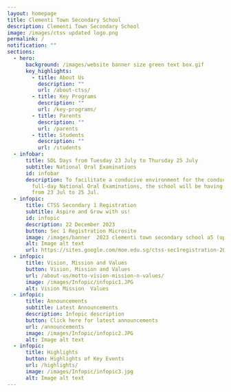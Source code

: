 ```yaml
---
layout: homepage
title: Clementi Town Secondary School
description: Clementi Town Secondary School
image: /images/ctss updated logo.png
permalink: /
notification: ""
sections:
  - hero:
      background: /images/website banner size green text box.gif
      key_highlights:
        - title: About Us
          description: ""
          url: /about-ctss/
        - title: Key Programs
          description: ""
          url: /key-programs/
        - title: Parents
          description: ""
          url: /parents
        - title: Students
          description: ""
          url: /students
  - infobar:
      title: SDL Days from Tuesday 23 July to Thursday 25 July
      subtitle: National Oral Examinations
      id: infobar
      description: To facilitate a conducive environment for the conduct of the 3
        full-day National Oral Examinations, the school will be having SDL days
        from 23 Jul to 25 Jul.
  - infopic:
      title: CTSS Secondary 1 Registration
      subtitle: Aspire and Grow with us!
      id: infopic
      description: 22 December 2023
      button: Sec 1 Registration Microsite
      image: /images/banner  2023 clementi town secondary school a5 (updated).png
      alt: Image alt text
      url: https://sites.google.com/moe.edu.sg/ctss-sec1registration-2024
  - infopic:
      title: Vision, Mission and Values
      button: Vision, Mission and Values
      url: /about-us/motto-vision-mission-n-values/
      image: /images/Infopic/infopic1.JPG
      alt: Vision Mission  Values
  - infopic:
      title: Announcements
      subtitle: Latest Announcements
      description: Infopic description
      button: Click here for latest announcements
      url: /announcements
      image: /images/Infopic/infopic2.JPG
      alt: Image alt text
  - infopic:
      title: Highlights
      button: Highlights of Key Events
      url: /highlights/
      image: /images/Infopic/infopic3.jpg
      alt: Image alt text
---
```

